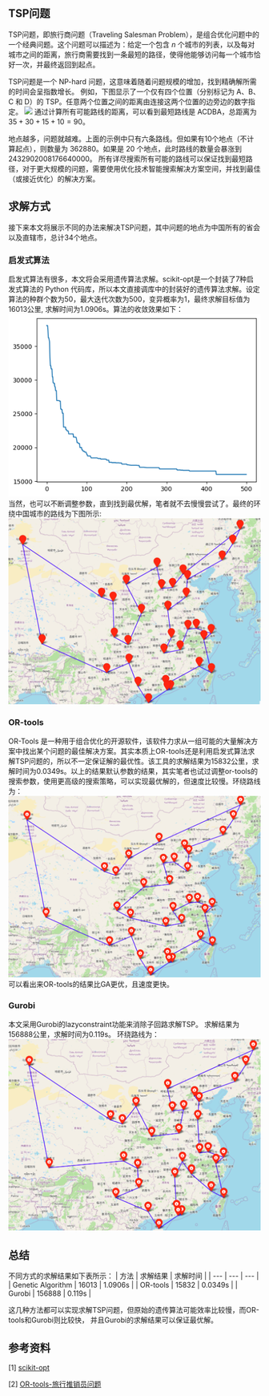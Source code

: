 ## TSP问题
TSP问题，即旅行商问题（Traveling Salesman Problem），是组合优化问题中的一个经典问题。这个问题可以描述为：给定一个包含 $n$ 个城市的列表，以及每对城市之间的距离，旅行商需要找到一条最短的路径，使得他能够访问每一个城市恰好一次，并最终返回到起点。

TSP问题是一个 NP-hard 问题，这意味着随着问题规模的增加，找到精确解所需的时间会呈指数增长。 例如，下图显示了一个仅有四个位置（分别标记为 A、B、C 和 D）的 TSP。任意两个位置之间的距离由连接这两个位置的边旁边的数字指定。
![](https://developers.google.com/static/optimization/images/routing/tsp.svg?hl=zh-cn)
通过计算所有可能路线的距离，可以看到最短路线是 ACDBA，总距离为 $35 + 30 + 15 + 10 = 90$。

地点越多，问题就越难。上面的示例中只有六条路线。但如果有$10$个地点（不计算起点），则数量为 $362880$。如果是 $20$ 个地点，此时路线的数量会暴涨到 $2432902008176640000$。 所有详尽搜索所有可能的路线可以保证找到最短路径，对于更大规模的问题，需要使用优化技术智能搜索解决方案空间，并找到最佳（或接近优化）的解决方案。

## 求解方式
接下来本文将展示不同的办法来解决TSP问题，其中问题的地点为中国所有的省会以及直辖市，总计$34$个地点。
### 启发式算法
启发式算法有很多，本文将会采用遗传算法求解。scikit-opt是一个封装了7种启发式算法的 Python 代码库，所以本文直接调库中的封装好的遗传算法求解。设定算法的种群个数为$50$，最大迭代次数为$500$，变异概率为$1$，最终求解目标值为16013公里, 求解时间为1.0906s。算法的收敛效果如下：
![迭代图](image-1.png)
当然，也可以不断调整参数，直到找到最优解，笔者就不去慢慢尝试了。最终的环绕中国城市的路线为下图所示:
![GA求解结果](image-2.png)
### OR-tools
OR-Tools 是一种用于组合优化的开源软件，该软件力求从一组可能的大量解决方案中找出某个问题的最佳解决方案。其实本质上OR-tools还是利用启发式算法求解TSP问题的，所以不一定保证解的最优性。该工具的求解结果为15832公里，求解时间为0.0349s。以上的结果默认参数的结果，其实笔者也试过调整or-tools的搜索参数，使用更高级的搜索策略，可以实现最优解的，但速度比较慢。环绕路线为：
![OR-tools](image-3.png)
可以看出来OR-tools的结果比GA更优，且速度更快。
### Gurobi
本文采用Gurobi的lazyconstraint功能来消除子回路求解TSP。 求解结果为156888公里，求解时间为0.119s。
环绕路线为：
![Gurobi 求解结果](image-4.png)

## 总结
不同方式的求解结果如下表所示：
| 方法 | 求解结果 | 求解时间 |
| --- | --- | --- |
| Genetic Algorithm | 16013 | 1.0906s |
| OR-tools | 15832 | 0.0349s |
| Gurobi | 156888 | 0.119s |

这几种方法都可以实现求解TSP问题，但原始的遗传算法可能效率比较慢，而OR-tools和Gurobi则比较快， 并且Gurobi的求解结果可以保证最优解。

## 参考资料
[1] [scikit-opt](https://scikit-opt.github.io/scikit-opt/#/zh)

[2] [OR-tools-旅行推销员问题](https://developers.google.com/optimization/routing/tsp?hl=zh-cn)

